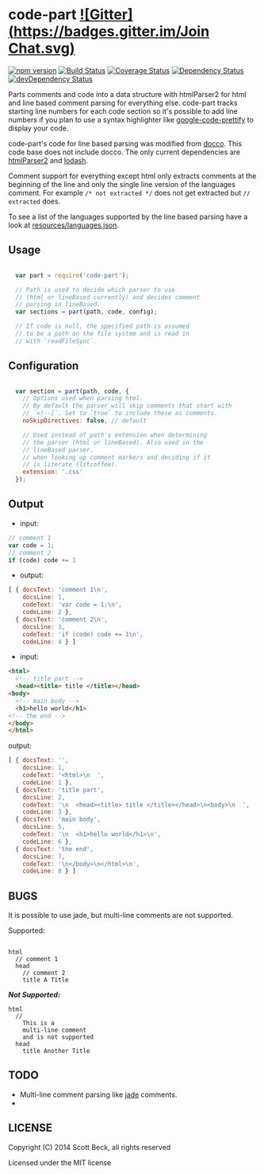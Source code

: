 # code-part [![Gitter](https://badges.gitter.im/Join Chat.svg)](https://gitter.im/bline/code-part?utm_source=badge&utm_medium=badge&utm_campaign=pr-badge&utm_content=badge)
[![npm version](https://badge.fury.io/js/code-part.svg)](http://badge.fury.io/js/code-part) [![Build Status](https://secure.travis-ci.org/bline/code-part.png?branch=master)](http://travis-ci.org/bline/code-part) [![Coverage Status](https://coveralls.io/repos/bline/code-part/badge.png?branch=master)](https://coveralls.io/r/bline/code-part?branch=master) [![Dependency Status](https://david-dm.org/bline/code-part.svg)](https://david-dm.org/bline/code-part) [![devDependency Status](https://david-dm.org/bline/code-part/dev-status.svg)](https://david-dm.org/bline/code-part#info=devDependencies)

Parts comments and code into a data structure with htmlParser2 for html and
line based comment parsing for everything else. code-part tracks starting line
numbers for each code section so it's possible to add line numbers if you plan
to use a syntax highlighter like
[google-code-prettify](https://code.google.com/p/google-code-prettify/) to
display your code.

code-part's code for line based parsing was modified from
[docco](http://jashkenas.github.io/docco/). This code base does not include
docco. The only current dependencies are
[htmlParser2](https://github.com/fb55/htmlparser2) and
[lodash](https://lodash.com/).

Comment support for everything except html only extracts comments
at the beginning of the line and only the single line version of
the languages comment. For example `/* not extracted */` does not
get extracted but `// extracted` does.

To see a list of the languages supported by the line based parsing
have a look at [resources/languages.json](./resources/languages.json).

## Usage

```javascript

  var part = require('code-part');

  // Path is used to decide which parser to use
  // (html or lineBased currently) and decides comment
  // parsing in lineBased.
  var sections = part(path, code, config);

  // If code is null, the specified path is assumed
  // to be a path on the file system and is read in
  // with `readFileSync`.
```

## Configuration

```javascript

  var section = part(path, code, {
    // Options used when parsing html.
    // By default the parser will skip comments that start with
    // `<!--[`. Set to `true` to include these as comments.
    noSkipDirectives: false, // default

    // Used instead of path's extension when determining
    // the parser (html or lineBased). Also used in the
    // lineBased parser.
    // when looking up comment markers and deciding if it
    // is literate (litcoffee).
    extension: '.css'
  });
```

## Output

* input:

```javascript
// comment 1
var code = 1;
// comment 2
if (code) code += 1
```

* output:

```javascript
[ { docsText: 'comment 1\n',
    docsLine: 1,
    codeText: 'var code = 1;\n',
    codeLine: 2 },
  { docsText: 'comment 2\n',
    docsLine: 3,
    codeText: 'if (code) code += 1\n',
    codeLine: 4 } ]
```

* input:

```html
<html>
  <!-- title part -->
  <head><title> title </title></head>
<body>
  <!-- main body -->
  <h1>hello world</h1>
<!-- the end -->
</body>
</html>
```

output:

```javascript
[ { docsText: '',
    docsLine: 1,
    codeText: '<html>\n  ',
    codeLine: 1 },
  { docsText: 'title part',
    docsLine: 2,
    codeText: '\n  <head><title> title </title></head>\n<body>\n  ',
    codeLine: 3 },
  { docsText: 'main body',
    docsLine: 5,
    codeText: '\n  <h1>hello world</h1>\n',
    codeLine: 6 },
  { docsText: 'the end',
    docsLine: 7,
    codeText: '\n</body>\n</html>\n',
    codeLine: 8 } ]
```
## BUGS

It is possible to use jade, but multi-line comments are not supported.

Supported:

```jade

html
  // comment 1
  head
    // comment 2
    title A Title
```

***Not Supported:***

```
html
  //
    This is a
    multi-line comment
    and is not supported
  head
    title Another Title
```

## TODO

* Multi-line comment parsing like [jade](http://jade-lang.com/) comments.
* 

## LICENSE

Copyright (C) 2014 Scott Beck, all rights reserved

Licensed under the MIT license


